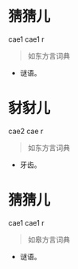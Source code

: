 # 猜猜儿
cae1 cae1 r
> 如东方言词典
- 谜语。

# 豺豺儿
cae2 cae r
> 如东方言词典
- 牙齿。

# 猜猜儿
cae1 cae1 r
> 如皋方言词典
- 谜语。
